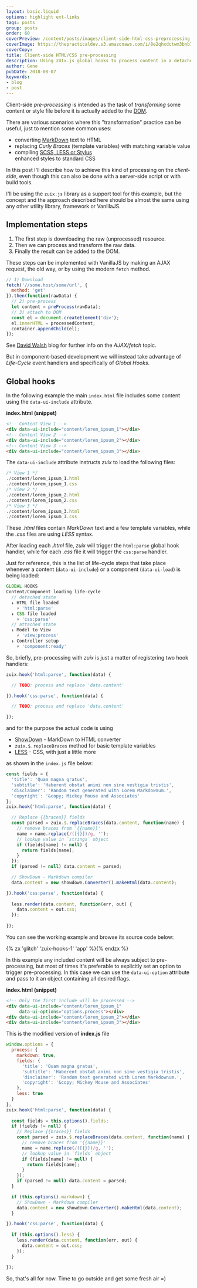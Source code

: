 ```yaml
---
layout: basic.liquid
options: highlight ext-links
tags: posts
group: posts
order: 60
coverPreview: /content/posts/images/client-side-html-css-preprocessing.jpg
coverImage: https://thepracticaldev.s3.amazonaws.com/i/8e2qhxdctwm3bnb73z1z.jpg
coverCopy:
title: Client-side HTML/CSS pre-processing
description: Using zUIx.js global hooks to process content in a detached state.
author: Gene
pubDate: 2018-08-07
keywords:
- blog
- post
---
```


Client-side *pre-processing* is intended as the task of *transforming* some content or style file before it is actually
added to the [DOM](https://www.w3schools.com/js/js_htmldom.asp).

There are various scenarios where this "transformation" practice can be useful, just to mention some common uses:

- converting [MarkDown](https://www.markdownguide.org/basic-syntax) text to HTML
- replacing *Curly Braces* (template variables) with matching variable value
- compiling [SCSS, LESS or Stylus](https://htmlmag.com/article/an-introduction-to-css-preprocessors-sass-less-stylus)  
  enhanced styles to standard CSS

In this post I'll describe how to achieve this kind of processing on the *client-side*, even though this can also be done
with a server-side script or with build tools.

I'll be using the `zuix.js` library as a support tool for this example, but the concept and the approach described here
should be almost the same using any other utility library, framework or VanillaJS.

## Implementation steps

1. The first step is downloading the raw (unprocessed) resource.
2. Then we can process and transform the raw data.
3. Finally the result can be added to the DOM.

These steps can be implemented with VanillaJS by making an AJAX request, the old way, or by using the modern `fetch` method.

```js
// 1) Download
fetch('//some.host/some/url', {
  method: 'get'
}).then(function(rawData) {
  // 2) pre-process
  let content = preProcess(rawData);
  // 3) attach to DOM 
  const el = document.createElement('div');
  el.innerHTML = processedContent;
  container.appendChild(el);
});
```

See [David Walsh](https://davidwalsh.name/fetch) blog for further info on the *AJAX/fetch* topic.

But in component-based development we will instead take advantage of *Life-Cycle* event handlers and specifically of
*Global Hooks*.

## Global hooks

In the following example the main `index.html` file includes some content using the `data-ui-include` attribute.

**index.html (snippet)**
```html
<!-- Content View 1 -->
<div data-ui-include="content/lorem_ipsum_1"></div>
<!-- Content View 2 -->
<div data-ui-include="content/lorem_ipsum_2"></div>
<!-- Content View 3 -->
<div data-ui-include="content/lorem_ipsum_3"></div>
```

The `data-ui-include` attribute instructs *zuix* to load the following files:

```javascript
/* View 1 */
./content/lorem_ipsum_1.html
./content/lorem_ipsum_1.css
/* View 2 */
./content/lorem_ipsum_2.html
./content/lorem_ipsum_2.css
/* View 3 */
./content/lorem_ipsum_3.html
./content/lorem_ipsum_3.css
```

These *.html* files contain *MarkDown* text and a few template variables, while the *.css* files are using *LESS* syntax.

After loading each *.html* file, *zuix* will trigger the `html:parse` global hook handler, while for each *.css* file it
will trigger the `css:parse` handler.

Just for reference, this is the list of life-cycle steps that take place whenever a content (`data-ui-include`) or a
component (`data-ui-load`) is being loaded:

```javascript
GLOBAL HOOKS
Content/Component loading life-cycle
  // detached state
  ↓ HTML file loaded
    ⚡ 'html:parse'
  ↓ CSS file loaded
    ⚡ 'css:parse'
  // attached state
  ↓ Model to View
    ⚡ 'view:process'
  ↓ Controller setup
    ⚡ 'component:ready'
```

So, briefly, pre-processing with *zuix* is just a matter of registering two hook handlers:

```javascript
zuix.hook('html:parse', function(data) {

  // TODO: process and replace 'data.content'

}).hook('css:parse', function(data) {

  // TODO: process and replace 'data.content'

});
```

and for the purpose the actual code is using

- [ShowDown](http://showdownjs.com/) - MarkDown to HTML converter
- `zuix.$.replaceBraces` method for basic template variables
- [LESS](http://lesscss.org/) - CSS, with just a little more

as shown in the `index.js` file below:

```js
const fields = {
  'title': 'Quam magna gratus',
  'subtitle': 'Haberent obstat animi non sine vestigia tristis',
  'disclaimer': 'Random text generated with Lorem Markdownum.',
  'copyright': '&copy; Mickey Mouse and Associates'
};
zuix.hook('html:parse', function(data) {

  // Replace {{braces}} fields
  const parsed = zuix.$.replaceBraces(data.content, function(name) {
    // remove braces from '{{name}}'
    name = name.replace(/([{}])/g, '');
    // lookup value in `strings` object
    if (fields[name] != null) {
      return fields[name];
    }
  });
  if (parsed != null) data.content = parsed;

  // ShowDown - Markdown compiler
  data.content = new showdown.Converter().makeHtml(data.content);

}).hook('css:parse', function(data) {
  
  less.render(data.content, function(err, out) {
    data.content = out.css;
  });
  
});
```

You can see the working example and browse its source code below:

{% zx 'glitch' 'zuix-hooks-1' 'app' %}{% endzx %}

In this example any included content will be always subject to pre-processing, but most of times it's preferable to
explicitly set an option to trigger pre-processing.
In this case we can use the `data-ui-option` attribute and pass to it an object containing all desired flags.

**index.html (snippet)**
```html
<!-- Only the first include will be processed -->
<div data-ui-include="content/lorem_ipsum_1"
     data-ui-options="options.process"></div>
<div data-ui-include="content/lorem_ipsum_2"></div>
<div data-ui-include="content/lorem_ipsum_3"></div>
``` 

This is the modified version of **index.js** file

```javascript
window.options = {
  process: {
    markdown: true,
    fields: {
      'title': 'Quam magna gratus',
      'subtitle': 'Haberent obstat animi non sine vestigia tristis',
      'disclaimer': 'Random text generated with Lorem Markdownum.',
      'copyright': '&copy; Mickey Mouse and Associates'
    },
    less: true
  }
};
zuix.hook('html:parse', function(data) {
  
  const fields = this.options().fields;
  if (fields != null) {
    // Replace {{braces}} fields
    const parsed = zuix.$.replaceBraces(data.content, function(name) {
      // remove braces from '{{name}}'
      name = name.replace(/([{}])/g, '');
      // lookup value in `fields` object
      if (fields[name] != null) {
        return fields[name];
      }
    });
    if (parsed != null) data.content = parsed;
  }

  if (this.options().markdown) {
    // ShowDown - Markdown compiler
    data.content = new showdown.Converter().makeHtml(data.content);
  }

}).hook('css:parse', function(data) {
  
  if (this.options().less) {
    less.render(data.content, function(err, out) {
      data.content = out.css;
    });
  }
  
});
```

So, that's all for now. Time to go outside and get some fresh air =)
